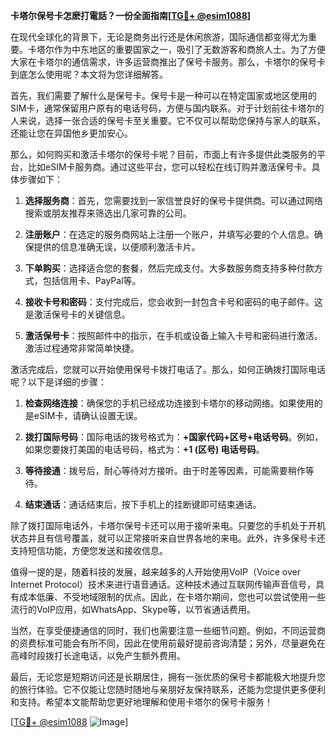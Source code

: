 **卡塔尔保号卡怎麽打電話？一份全面指南[[TG💪+ @esim1088](https://t.me/s/esim1088)]**

在现代全球化的背景下，无论是商务出行还是休闲旅游，国际通信都变得尤为重要。卡塔尔作为中东地区的重要国家之一，吸引了无数游客和商旅人士。为了方便大家在卡塔尔的通信需求，许多运营商推出了保号卡服务。那么，卡塔尔的保号卡到底怎么使用呢？本文将为您详细解答。

首先，我们需要了解什么是保号卡。保号卡是一种可以在特定国家或地区使用的SIM卡，通常保留用户原有的电话号码，方便与国内联系。对于计划前往卡塔尔的人来说，选择一张合适的保号卡至关重要。它不仅可以帮助您保持与家人的联系，还能让您在异国他乡更加安心。

那么，如何购买和激活卡塔尔的保号卡呢？目前，市面上有许多提供此类服务的平台，比如eSIM卡服务商。通过这些平台，您可以轻松在线订购并激活保号卡。具体步骤如下：

1. **选择服务商**：首先，您需要找到一家信誉良好的保号卡提供商。可以通过网络搜索或朋友推荐来筛选出几家可靠的公司。
   
2. **注册账户**：在选定的服务商网站上注册一个账户，并填写必要的个人信息。确保提供的信息准确无误，以便顺利激活卡片。

3. **下单购买**：选择适合您的套餐，然后完成支付。大多数服务商支持多种付款方式，包括信用卡、PayPal等。

4. **接收卡号和密码**：支付完成后，您会收到一封包含卡号和密码的电子邮件。这是激活保号卡的关键信息。

5. **激活保号卡**：按照邮件中的指示，在手机或设备上输入卡号和密码进行激活。激活过程通常非常简单快捷。

激活完成后，您就可以开始使用保号卡拨打电话了。那么，如何正确拨打国际电话呢？以下是详细的步骤：

1. **检查网络连接**：确保您的手机已经成功连接到卡塔尔的移动网络。如果使用的是eSIM卡，请确认设置无误。

2. **拨打国际号码**：国际电话的拨号格式为：**+国家代码+区号+电话号码**。例如，如果您要拨打美国的电话号码，格式为：**+1 (区号) 电话号码**。

3. **等待接通**：拨号后，耐心等待对方接听。由于时差等因素，可能需要稍作等待。

4. **结束通话**：通话结束后，按下手机上的挂断键即可结束通话。

除了拨打国际电话外，卡塔尔保号卡还可以用于接听来电。只要您的手机处于开机状态并且有信号覆盖，就可以正常接听来自世界各地的来电。此外，许多保号卡还支持短信功能，方便您发送和接收信息。

值得一提的是，随着科技的发展，越来越多的人开始使用VoIP（Voice over Internet Protocol）技术来进行语音通话。这种技术通过互联网传输声音信号，具有成本低廉、不受地域限制的优点。因此，在卡塔尔期间，您也可以尝试使用一些流行的VoIP应用，如WhatsApp、Skype等，以节省通话费用。

当然，在享受便捷通信的同时，我们也需要注意一些细节问题。例如，不同运营商的资费标准可能会有所不同，因此在使用前最好提前咨询清楚；另外，尽量避免在高峰时段拨打长途电话，以免产生额外费用。

最后，无论您是短期访问还是长期居住，拥有一张优质的保号卡都能极大地提升您的旅行体验。它不仅能让您随时随地与亲朋好友保持联系，还能为您提供更多便利和支持。希望本文能帮助您更好地理解和使用卡塔尔的保号卡服务！

[[TG💪+ @esim1088](https://t.me/s/esim1088) ![Image](https://i.postimg.cc/4NQfJmqS/Snipaste-2025-05-13-00-14-12.png)]